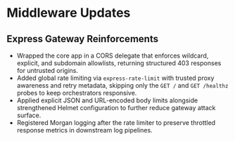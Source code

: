 # Middleware Updates

## Express Gateway Reinforcements
- Wrapped the core app in a CORS delegate that enforces wildcard, explicit, and subdomain allowlists, returning structured 403 responses for untrusted origins.
- Added global rate limiting via `express-rate-limit` with trusted proxy awareness and retry metadata, skipping only the `GET /` and `GET /healthz` probes to keep orchestrators responsive.
- Applied explicit JSON and URL-encoded body limits alongside strengthened Helmet configuration to further reduce gateway attack surface.
- Registered Morgan logging after the rate limiter to preserve throttled response metrics in downstream log pipelines.
